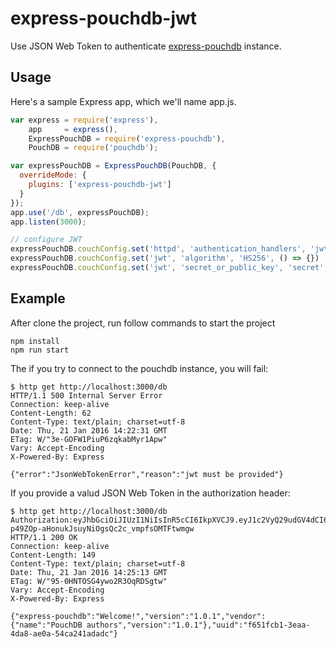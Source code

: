 # express-pouchdb-jwt

Use JSON Web Token to authenticate [express-pouchdb](https://github.com/pouchdb/express-pouchdb)
instance.

## Usage

Here's a sample Express app, which we'll name app.js.

```javascript
var express = require('express'),
    app     = express(),
    ExpressPouchDB = require('express-pouchdb'),
    PouchDB = require('pouchdb');

var expressPouchDB = ExpressPouchDB(PouchDB, {
  overrideMode: {
    plugins: ['express-pouchdb-jwt']
  }
});
app.use('/db', expressPouchDB);
app.listen(3000);

// configure JWT
expressPouchDB.couchConfig.set('httpd', 'authentication_handlers', 'jwt', () => {})
expressPouchDB.couchConfig.set('jwt', 'algorithm', 'HS256', () => {})
expressPouchDB.couchConfig.set('jwt', 'secret_or_public_key', 'secret', () => {})
```

## Example

After clone the project, run follow commands to start the project

```
npm install
npm run start
```

The if you try to connect to the pouchdb instance, you will fail:

```
$ http get http://localhost:3000/db
HTTP/1.1 500 Internal Server Error
Connection: keep-alive
Content-Length: 62
Content-Type: text/plain; charset=utf-8
Date: Thu, 21 Jan 2016 14:22:31 GMT
ETag: W/"3e-GOFW1PiuP6zqkabMyr1Apw"
Vary: Accept-Encoding
X-Powered-By: Express

{"error":"JsonWebTokenError","reason":"jwt must be provided"}
```

If you provide a valud JSON Web Token in the authorization header:

```
$ http get http://localhost:3000/db  Authorization:eyJhbGciOiJIUzI1NiIsInR5cCI6IkpXVCJ9.eyJ1c2VyQ29udGV4dCI6eyJkYiI6ImRlZmF1bHQiLCJuYW1lIjoic2l1eWluZyIsInJvbGVzIjpbIl9hZG1pbiJdfX0.x-p49ZOp-aHonukJsuyNiOgsQc2c_vmpfsOMTFtwmgw
HTTP/1.1 200 OK
Connection: keep-alive
Content-Length: 149
Content-Type: text/plain; charset=utf-8
Date: Thu, 21 Jan 2016 14:25:13 GMT
ETag: W/"95-0HNTOSG4ywo2R3OqRDSgtw"
Vary: Accept-Encoding
X-Powered-By: Express

{"express-pouchdb":"Welcome!","version":"1.0.1","vendor":{"name":"PouchDB authors","version":"1.0.1"},"uuid":"f651fcb1-3eaa-4da8-ae0a-54ca241adadc"}
```
